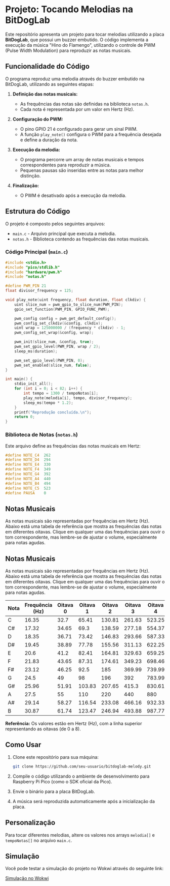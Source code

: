 # Projeto: Tocando Melodias na BitDogLab

Este repositório apresenta um projeto para tocar melodias utilizando a placa **BitDogLab**, que possui um buzzer embutido. O código implementa a execução da música "Hino do Flamengo", utilizando o controle de PWM (Pulse Width Modulation) para reproduzir as notas musicais.

## Funcionalidade do Código


O programa reproduz uma melodia através do buzzer embutido na BitDogLab, utilizando as seguintes etapas:

1. **Definição das notas musicais:**

   - As frequências das notas são definidas na biblioteca `notas.h`.
   - Cada nota é representada por um valor em Hertz (Hz).

2. **Configuração do PWM:**

   - O pino GPIO 21 é configurado para gerar um sinal PWM.
   - A função `play_note()` configura o PWM para a frequência desejada e define a duração da nota.

3. **Execução da melodia:**

   - O programa percorre um array de notas musicais e tempos correspondentes para reproduzir a música.
   - Pequenas pausas são inseridas entre as notas para melhor distinção.

4. **Finalização:**
   - O PWM é desativado após a execução da melodia.

## Estrutura do Código

O projeto é composto pelos seguintes arquivos:

- `main.c` - Arquivo principal que executa a melodia.
- `notas.h` - Biblioteca contendo as frequências das notas musicais.

### Código Principal (`main.c`)

```c
#include <stdio.h>
#include "pico/stdlib.h"
#include "hardware/pwm.h"
#include "notas.h"

#define PWM_PIN 21
float divisor_frequency = 125;

void play_note(uint frequency, float duration, float clkdiv) {
    uint slice_num = pwm_gpio_to_slice_num(PWM_PIN);
    gpio_set_function(PWM_PIN, GPIO_FUNC_PWM);

    pwm_config config = pwm_get_default_config();
    pwm_config_set_clkdiv(&config, clkdiv);
    uint wrap = 125000000 / (frequency * clkdiv) - 1;
    pwm_config_set_wrap(&config, wrap);

    pwm_init(slice_num, &config, true);
    pwm_set_gpio_level(PWM_PIN, wrap / 2);
    sleep_ms(duration);

    pwm_set_gpio_level(PWM_PIN, 0);
    pwm_set_enabled(slice_num, false);
}

int main() {
    stdio_init_all();
    for (int i = 0; i < 82; i++) {
        int tempo = 1300 / tempoNotas[i];
        play_note(melodia[i], tempo, divisor_frequency);
        sleep_ms(tempo * 1.2);
    }
    printf("Reprodução concluída.\n");
    return 0;
}
```

### Biblioteca de Notas (`notas.h`)

Este arquivo define as frequências das notas musicais em Hertz:

```c
#define NOTE_C4  262
#define NOTE_D4  294
#define NOTE_E4  330
#define NOTE_F4  349
#define NOTE_G4  392
#define NOTE_A4  440
#define NOTE_B4  494
#define NOTE_C5  523
#define PAUSA    0
```

## Notas Musicais

As notas musicais são representadas por frequências em Hertz (Hz). Abaixo está uma tabela de referência que mostra as frequências das notas em diferentes oitavas. Clique em qualquer uma das frequências para ouvir o tom correspondente, mas lembre-se de ajustar o volume, especialmente para notas agudas.

## Notas Musicais

As notas musicais são representadas por frequências em Hertz (Hz). Abaixo está uma tabela de referência que mostra as frequências das notas em diferentes oitavas. Clique em qualquer uma das frequências para ouvir o tom correspondente, mas lembre-se de ajustar o volume, especialmente para notas agudas.

| Nota | Frequência (Hz) | Oitava 0 | Oitava 1 | Oitava 2 | Oitava 3 | Oitava 4 | Oitava 5 | Oitava 6 | Oitava 7 | Oitava 8 |
| ---- | --------------- | -------- | -------- | -------- | -------- | -------- | -------- | -------- | -------- | -------- |
| C    | 16.35           | 32.7     | 65.41    | 130.81   | 261.63   | 523.25   | 1046.5   | 2093     | 4186     |
| C#   | 17.32           | 34.65    | 69.3     | 138.59   | 277.18   | 554.37   | 1108.73  | 2217.46  | 4434.92  |
| D    | 18.35           | 36.71    | 73.42    | 146.83   | 293.66   | 587.33   | 1174.66  | 2349.32  | 4698.63  |
| D#   | 19.45           | 38.89    | 77.78    | 155.56   | 311.13   | 622.25   | 1244.51  | 2489     | 4978     |
| E    | 20.6            | 41.2     | 82.41    | 164.81   | 329.63   | 659.25   | 1318.51  | 2637     | 5274     |
| F    | 21.83           | 43.65    | 87.31    | 174.61   | 349.23   | 698.46   | 1396.91  | 2793.83  | 5587.65  |
| F#   | 23.12           | 46.25    | 92.5     | 185      | 369.99   | 739.99   | 1479.98  | 2959.96  | 5919.91  |
| G    | 24.5            | 49       | 98       | 196      | 392      | 783.99   | 1567.98  | 3135.96  | 6271.93  |
| G#   | 25.96           | 51.91    | 103.83   | 207.65   | 415.3    | 830.61   | 1661.22  | 3322.44  | 6644.88  |
| A    | 27.5            | 55       | 110      | 220      | 440      | 880      | 1760     | 3520     | 7040     |
| A#   | 29.14           | 58.27    | 116.54   | 233.08   | 466.16   | 932.33   | 1864.66  | 3729.31  | 7458.62  |
| B    | 30.87           | 61.74    | 123.47   | 246.94   | 493.88   | 987.77   | 1975.53  | 3951     | 7902.13  |

**Referência:** Os valores estão em Hertz (Hz), com a linha superior representando as oitavas (de 0 a 8).

## Como Usar

1. Clone este repositório para sua máquina:

   ```sh
   git clone https://github.com/seu-usuario/bitdoglab-melody.git
   ```

2. Compile o código utilizando o ambiente de desenvolvimento para Raspberry Pi Pico (como o SDK oficial da Pico).

3. Envie o binário para a placa BitDogLab.

4. A música será reproduzida automaticamente após a inicialização da placa.

## Personalização

Para tocar diferentes melodias, altere os valores nos arrays `melodia[]` e `tempoNotas[]` no arquivo `main.c`.

## Simulação

Você pode testar a simulação do projeto no Wokwi através do seguinte link:

[Simulação no Wokwi](https://wokwi.com/projects/420794790086178817)
